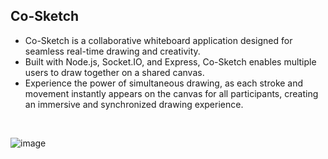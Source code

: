 ## Co-Sketch

- Co-Sketch is a collaborative whiteboard application designed for seamless real-time drawing and creativity.
- Built with Node.js, Socket.IO, and Express, Co-Sketch enables multiple users to draw together on a shared canvas.
- Experience the power of simultaneous drawing, as each stroke and movement instantly appears on the canvas for all participants, creating an immersive and synchronized drawing experience.

<br/>

![image](https://github.com/SaiTeja-Erukude/Co-Sketch/assets/72928639/98b868a9-9a84-4cf7-a72f-eafeccacca9f)
